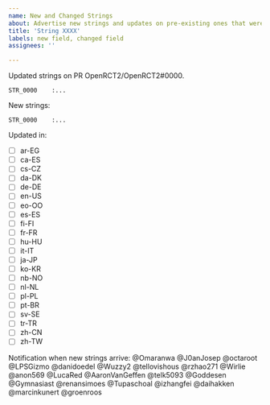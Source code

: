 ```yaml
---
name: New and Changed Strings
about: Advertise new strings and updates on pre-existing ones that were merged on OpenRCT2
title: 'String XXXX'
labels: new field, changed field
assignees: ''

---
```


Updated strings on PR OpenRCT2/OpenRCT2#0000.

```
STR_0000    :...
```

New strings:

```
STR_0000    :...
```

Updated in:
- [ ] ar-EG
- [ ] ca-ES
- [ ] cs-CZ
- [ ] da-DK
- [ ] de-DE
- [ ] en-US
- [ ] eo-OO
- [ ] es-ES
- [ ] fi-FI
- [ ] fr-FR
- [ ] hu-HU
- [ ] it-IT
- [ ] ja-JP
- [ ] ko-KR
- [ ] nb-NO
- [ ] nl-NL
- [ ] pl-PL
- [ ] pt-BR
- [ ] sv-SE
- [ ] tr-TR
- [ ] zh-CN
- [ ] zh-TW

Notification when new strings arrive:
@Omaranwa @J0anJosep @octaroot @LPSGizmo @danidoedel @Wuzzy2 @tellovishous @rzhao271 @Wirlie @anon569 @LucaRed @AaronVanGeffen @telk5093 @Goddesen @Gymnasiast @renansimoes @Tupaschoal @izhangfei @daihakken @marcinkunert @groenroos
